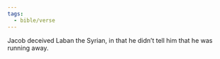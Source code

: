 ```yaml
---
tags:
  - bible/verse
---
```

Jacob deceived Laban the Syrian, in that he didn’t tell him that he was running away.